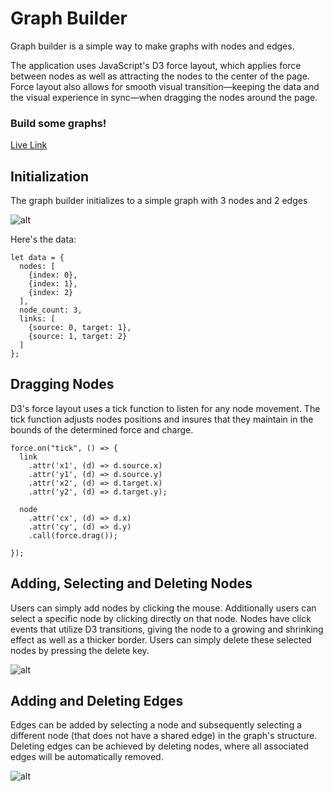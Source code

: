 # Graph Builder

Graph builder is a simple way to make graphs with nodes and edges.

The application uses JavaScript's D3 force layout, which applies force between nodes as well as attracting the nodes to the center of the page. Force layout also allows for smooth visual transition—keeping the data and the visual experience in sync—when dragging the nodes around the page.

### Build some graphs!

[Live Link](https://smgoy.github.io/GraphBuilder/)

## Initialization

The graph builder initializes to a simple graph with 3 nodes and 2 edges

![alt](https://s17.postimg.org/l83zd578f/start_screen.png)

Here's the data:

```
let data = {
  nodes: [
    {index: 0},
    {index: 1},
    {index: 2}
  ],
  node_count: 3,
  links: [
    {source: 0, target: 1},
    {source: 1, target: 2}
  ]
};
```

## Dragging Nodes

D3's force layout uses a tick function to listen for any node movement. The tick function adjusts nodes positions and insures that they maintain in the bounds of the determined force and charge.

```
force.on("tick", () => {
  link
    .attr('x1', (d) => d.source.x)
    .attr('y1', (d) => d.source.y)
    .attr('x2', (d) => d.target.x)
    .attr('y2', (d) => d.target.y);

  node
    .attr('cx', (d) => d.x)
    .attr('cy', (d) => d.y)
    .call(force.drag());

});
```

## Adding, Selecting and Deleting Nodes

Users can simply add nodes by clicking the mouse. Additionally users can select a specific node by clicking directly on that node. Nodes have click events that utilize D3 transitions, giving the node to a growing and shrinking effect as well as a thicker border. Users can simply delete these selected nodes by pressing the delete key.

![alt](https://s18.postimg.org/sndiu8xwp/add_select_delete.png)

## Adding and Deleting Edges

Edges can be added by selecting a node and subsequently selecting a different node (that does not have a shared edge) in the graph's structure. Deleting edges can be achieved by deleting nodes, where all associated edges will be automatically removed.

![alt](https://s14.postimg.org/yw819iish/add_edge.png)
